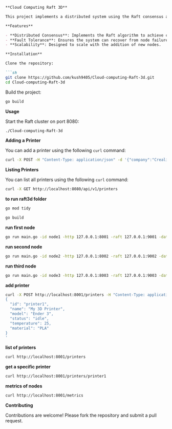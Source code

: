 
```markdown
**Cloud Computing Raft 3D**

This project implements a distributed system using the Raft consensus algorithm. The system is developed in Go and aims to provide a reliable and fault-tolerant computing environment.

**Features**

- **Distributed Consensus**: Implements the Raft algorithm to achieve consensus among multiple nodes.
- **Fault Tolerance**: Ensures the system can recover from node failures.
- **Scalability**: Designed to scale with the addition of new nodes.

**Installation**

Clone the repository:

```sh
git clone https://github.com/kush9405/Cloud-computing-Raft-3d.git
cd Cloud-computing-Raft-3d
```

Build the project:

```sh
go build
```

**Usage**

Start the Raft cluster on port 8080:

```sh
./Cloud-computing-Raft-3d
```

**Adding a Printer**

You can add a printer using the following `curl` command:

```sh
curl -X POST -H "Content-Type: application/json" -d '{"company":"Creality","model":"Ender 3"}' http://localhost:8080/api/v1/printers
```

**Listing Printers**

You can list all printers using the following `curl` command:

```sh
curl -X GET http://localhost:8080/api/v1/printers
```






**to run raft3d folder**
```sh
go mod tidy
```
```sh
go build
```

**run first node**
```sh
go run main.go -id node1 -http 127.0.0.1:8001 -raft 127.0.0.1:9001 -data ./data -bootstrap
```

**run second node**
```sh
go run main.go -id node2 -http 127.0.0.1:8002 -raft 127.0.0.1:9002 -data ./data -join 127.0.0.1:8001
```

**run third node**
```sh
go run main.go -id node3 -http 127.0.0.1:8003 -raft 127.0.0.1:9003 -data ./data -join 127.0.0.1:8001
```
**add printer**
```sh
curl -X POST http://localhost:8001/printers -H "Content-Type: application/json" -d '
{
  "id": "printer1",
  "name": "My 3D Printer",
  "model": "Ender 3",
  "status": "idle",
  "temperature": 25,
  "material": "PLA"
}
'
```
**list of printers**
```sh
curl http://localhost:8001/printers
```
**get a specific printer**
```sh
curl http://localhost:8001/printers/printer1
```
**metrics of nodes**
```sh
curl http://localhost:8001/metrics
```
**Contributing**

Contributions are welcome! Please fork the repository and submit a pull request.

